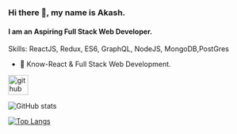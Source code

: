




### Hi there 👋, my name is Akash.
#### I am an Aspiring Full Stack Web Developer.

Skills: ReactJS, Redux, ES6, GraphQL, NodeJS, MongoDB,PostGres 

- 🌱 Know-React & Full Stack Web Development. 


[<img src='https://cdn.jsdelivr.net/npm/simple-icons@3.0.1/icons/github.svg' alt='github' height='40'>](https://github.com/akashsharmazc)  

![GitHub stats](https://github-readme-stats.vercel.app/api?username=akashsharmazc&show_icons=true)  

[![Top Langs](https://github-readme-stats.vercel.app/api/top-langs/?username=akashsharmazc)](https://github.com/anuraghazra/github-readme-stats)
